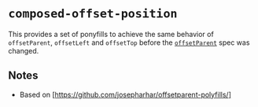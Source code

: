 # `composed-offset-position`

This provides a set of ponyfills to achieve the same behavior of `offsetParent`, `offsetLeft` and `offsetTop` before the [`offsetParent`](https://github.com/w3c/csswg-drafts/issues/159) spec was changed.

## Notes

- Based on [https://github.com/josepharhar/offsetparent-polyfills/]
